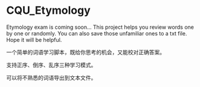 # CQU_Etymology
Etymology exam is coming soon... This project helps you review  words one by one or randomly. You can also save those unfamiliar ones to a txt file.  Hope it will be helpful.

一个简单的词语学习脚本，既给你思考的机会，又能校对正确答案。

支持正序、倒序、乱序三种学习模式。

可以将不熟悉的词语导出到文本文件。
